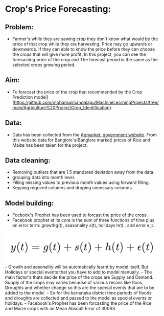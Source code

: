 # Crop's Price Forecasting:

## Problem:
- Farmer's while they are sawing crop they don't know what would be the price of that crop while they are harvesting. Price may go upwards or downwards. If they can able to know the price before they can choose the crops that will give more profit. In this project, you can see the forecasting price of the crop and The forecast period is the same as the selected crops growing period. 


## Aim:
- To forecast the price of the crop that recommended by the Crop Prediction model](https://github.com/mohansaimandalapu/MachineLearningProjects/tree/main/Agriculture%20Project/Crop_Identification).


## Data:
- Data has been collected from the [Agmarket, government website](https://agmarknet.gov.in/). From this website data for Banglore's(Banglore market) prices of Rice and Maize has been taken for the project.

## Data cleaning:
  - Removing outliers that are 1.5 standared deviation away from the data.
  - grouping data into month level.
  - Filling missing values to previous month values using forward filling.
  - Kepping required columns and droping unnessary columns.

## Model building:
- Fcebook's Prophet has been used to forcast the price of the crops.
- Facebook prophet at its core is the sum of three functions of time plus an error term: growthg(t), seasonality s(t), holidays h(t) , and error e_t.
<img src="images/prophet.png">
- Growth and sesonality will be automatically learnt by model itself, But Holidays or special events that you have to add to model manually.
- The main factor's thats decide the price of the crops are Supply and Demand. Supply of the crops may varies because of various resons like floos, Droughts and whether change so this are the special events that are to be added to the model.
- So for the karnataka district time periods of floods and droughts are collected and passed to the model as special events or holidays.
- Facebook's Prophet has been forcasting the price of the Rice and Maize crops with an Mean Absoult Error of 300RS.
